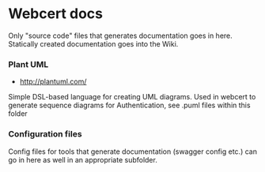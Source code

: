 # Webcert docs
Only "source code" files that generates documentation goes in here. Statically created documentation goes into the Wiki.

### Plant UML
- http://plantuml.com/

Simple DSL-based language for creating UML diagrams. Used in webcert to generate sequence diagrams for Authentication, see .puml files within this folder

### Configuration files
Config files for tools that generate documentation (swagger config etc.) can go in here as well in an appropriate subfolder.